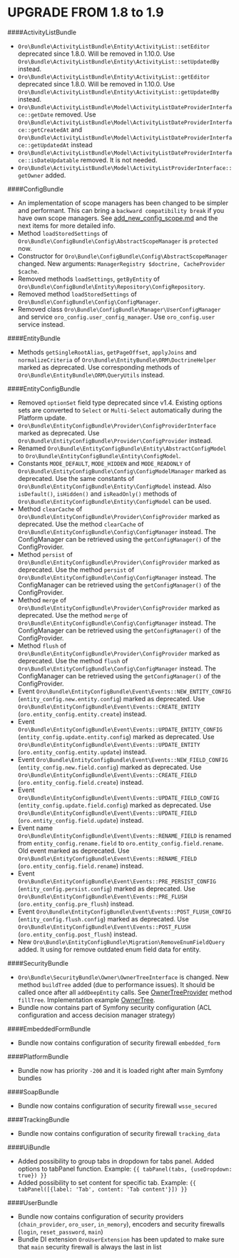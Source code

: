 UPGRADE FROM 1.8 to 1.9
=======================

####ActivityListBundle
- `Oro\Bundle\ActivityListBundle\Entity\ActivityList::setEditor` deprecated since 1.8.0. Will be removed in 1.10.0. Use `Oro\Bundle\ActivityListBundle\Entity\ActivityList::setUpdatedBy` instead. 
- `Oro\Bundle\ActivityListBundle\Entity\ActivityList::getEditor` deprecated since 1.8.0. Will be removed in 1.10.0. Use `Oro\Bundle\ActivityListBundle\Entity\ActivityList::getUpdatedBy` instead.
- `Oro\Bundle\ActivityListBundle\Model\ActivityListDateProviderInterface::getDate` removed. Use `Oro\Bundle\ActivityListBundle\Model\ActivityListDateProviderInterface::getCreatedAt` and `Oro\Bundle\ActivityListBundle\Model\ActivityListDateProviderInterface::getUpdatedAt` instead
- `Oro\Bundle\ActivityListBundle\Model\ActivityListDateProviderInterface::isDateUpdatable` removed. It is not needed.
- `Oro\Bundle\ActivityListBundle\Model\ActivityListProviderInterface::getOwner` added.

####ConfigBundle
- An implementation of scope managers has been changed to be simpler and performant. This can bring a `backward compatibility break` if you have own scope managers. See [add_new_config_scope.md](./src/Oro/Bundle/ConfigBundle/Resources/doc/add_new_config_scope.md) and the next items for more detailed info.
- Method `loadStoredSettings` of `Oro\Bundle\ConfigBundle\Config\AbstractScopeManager` is `protected` now.
- Constructor for `Oro\Bundle\ConfigBundle\Config\AbstractScopeManager` changed. New arguments: `ManagerRegistry $doctrine, CacheProvider $cache`.
- Removed methods `loadSettings`, `getByEntity` of `Oro\Bundle\ConfigBundle\Entity\Repository\ConfigRepository`.
- Removed method `loadStoredSettings` of `Oro\Bundle\ConfigBundle\Config\ConfigManager`.
- Removed class `Oro\Bundle\ConfigBundle\Manager\UserConfigManager` and service `oro_config.user_config_manager`. Use `oro_config.user` service instead.

####EntityBundle
- Methods `getSingleRootAlias`, `getPageOffset`, `applyJoins` and `normalizeCriteria` of `Oro\Bundle\EntityBundle\ORM\DoctrineHelper` marked as deprecated. Use corresponding methods of `Oro\Bundle\EntityBundle\ORM\QueryUtils` instead.


####EntityConfigBundle
- Removed `optionSet` field type deprecated since v1.4. Existing options sets are converted to `Select` or `Multi-Select` automatically during the Platform update.
- `Oro\Bundle\EntityConfigBundle\Provider\ConfigProviderInterface` marked as deprecated. Use `Oro\Bundle\EntityConfigBundle\Provider\ConfigProvider` instead.
- Renamed `Oro\Bundle\EntityConfigBundle\Entity\AbstractConfigModel` to `Oro\Bundle\EntityConfigBundle\Entity\ConfigModel`.
- Constants `MODE_DEFAULT`, `MODE_HIDDEN` and `MODE_READONLY` of `Oro\Bundle\EntityConfigBundle\Config\ConfigModelManager` marked as deprecated. Use the same constants of `Oro\Bundle\EntityConfigBundle\Entity\ConfigModel` instead. Also `isDefault()`, `isHidden()` and `isReadOnly()` methods of `Oro\Bundle\EntityConfigBundle\Entity\ConfigModel` can be used.
- Method `clearCache` of `Oro\Bundle\EntityConfigBundle\Provider\ConfigProvider` marked as deprecated. Use the method `clearCache` of `Oro\Bundle\EntityConfigBundle\Config\ConfigManager` instead. The ConfigManager can be retrieved using the `getConfigManager()` of the ConfigProvider.
- Method `persist` of `Oro\Bundle\EntityConfigBundle\Provider\ConfigProvider` marked as deprecated. Use the method `persist` of `Oro\Bundle\EntityConfigBundle\Config\ConfigManager` instead. The ConfigManager can be retrieved using the `getConfigManager()` of the ConfigProvider.
- Method `merge` of `Oro\Bundle\EntityConfigBundle\Provider\ConfigProvider` marked as deprecated. Use the method `merge` of `Oro\Bundle\EntityConfigBundle\Config\ConfigManager` instead. The ConfigManager can be retrieved using the `getConfigManager()` of the ConfigProvider.
- Method `flush` of `Oro\Bundle\EntityConfigBundle\Provider\ConfigProvider` marked as deprecated. Use the method `flush` of `Oro\Bundle\EntityConfigBundle\Config\ConfigManager` instead. The ConfigManager can be retrieved using the `getConfigManager()` of the ConfigProvider.
- Event `Oro\Bundle\EntityConfigBundle\Event\Events::NEW_ENTITY_CONFIG` (`entity_config.new.entity.config`) marked as deprecated. Use `Oro\Bundle\EntityConfigBundle\Event\Events::CREATE_ENTITY` (`oro.entity_config.entity.create`) instead.
- Event `Oro\Bundle\EntityConfigBundle\Event\Events::UPDATE_ENTITY_CONFIG` (`entity_config.update.entity.config`) marked as deprecated. Use `Oro\Bundle\EntityConfigBundle\Event\Events::UPDATE_ENTITY` (`oro.entity_config.entity.update`) instead.
- Event `Oro\Bundle\EntityConfigBundle\Event\Events::NEW_FIELD_CONFIG` (`entity_config.new.field.config`) marked as deprecated. Use `Oro\Bundle\EntityConfigBundle\Event\Events::CREATE_FIELD` (`oro.entity_config.field.create`) instead.
- Event `Oro\Bundle\EntityConfigBundle\Event\Events::UPDATE_FIELD_CONFIG` (`entity_config.update.field.config`) marked as deprecated. Use `Oro\Bundle\EntityConfigBundle\Event\Events::UPDATE_FIELD` (`oro.entity_config.field.update`) instead.
- Event name `Oro\Bundle\EntityConfigBundle\Event\Events::RENAME_FIELD` is renamed from `entity_config.rename.field` to `oro.entity_config.field.rename`. Old event marked as deprecated. Use `Oro\Bundle\EntityConfigBundle\Event\Events::RENAME_FIELD` (`oro.entity_config.field.rename`) instead.
- Event `Oro\Bundle\EntityConfigBundle\Event\Events::PRE_PERSIST_CONFIG` (`entity_config.persist.config`) marked as deprecated. Use `Oro\Bundle\EntityConfigBundle\Event\Events::PRE_FLUSH` (`oro.entity_config.pre_flush`) instead.
- Event `Oro\Bundle\EntityConfigBundle\Event\Events::POST_FLUSH_CONFIG` (`entity_config.flush.config`) marked as deprecated. Use `Oro\Bundle\EntityConfigBundle\Event\Events::POST_FLUSH` (`oro.entity_config.post_flush`) instead.
- New `Oro\Bundle\EntityConfigBundle\Migration\RemoveEnumFieldQuery` added. It using for remove outdated enum field data for entity.

####SecurityBundle
- `Oro\Bundle\SecurityBundle\Owner\OwnerTreeInterface` is changed. New method `buildTree` added (due to performance issues). It should be called once after all `addDeepEntity` calls. See [OwnerTreeProvider](./src/Oro/Bundle/SecurityBundle/Owner/OwnerTreeProvider.php) method `fillTree`. Implementation example [OwnerTree](./src/Oro/Bundle/SecurityBundle/Owner/OwnerTree.php).
- Bundle now contains part of Symfony security configuration (ACL configuration and access decision manager strategy) 

####EmbeddedFormBundle
 - Bundle now contains configuration of security firewall `embedded_form` 

####PlatformBundle
 - Bundle now has priority `-200` and it is loaded right after main Symfony bundles

####SoapBundle
 - Bundle now contains configuration of security firewall `wsse_secured` 

####TrackingBundle
 - Bundle now contains configuration of security firewall `tracking_data` 

####UiBundle
 - Added possibility to group tabs in dropdown for tabs panel. Added options to tabPanel function. Example: `{{ tabPanel(tabs, {useDropdown: true}) }}`
 - Added possibility to set content for specific tab. Example: `{{ tabPanel([{label: 'Tab', content: 'Tab content'}]) }}`

####UserBundle
 - Bundle now contains configuration of security providers (`chain_provider`, `oro_user`, `in_memory`), encoders and security firewalls (`login`, `reset_password`, `main`)
 - Bundle DI extension `OroUserExtension` has been updated to make sure that `main` security firewall is always the last in list
